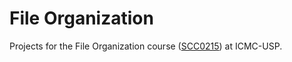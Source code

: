# File Organization

Projects for the File Organization course ([SCC0215](https://uspdigital.usp.br/jupiterweb/obterDisciplina?sgldis=SCC0215)) at ICMC-USP.